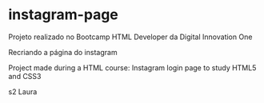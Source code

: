 # instagram-page
 
 Projeto realizado no Bootcamp HTML Developer da Digital Innovation One
 
 Recriando a página do instagram
 
 Project made during a HTML course: Instagram login page to study HTML5 and CSS3
 
 s2 Laura
